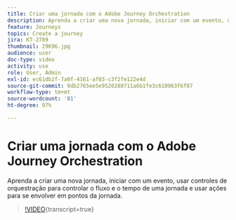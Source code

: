 ```yaml
---
title: Criar uma jornada com o Adobe Journey Orchestration
description: Aprenda a criar uma nova jornada, iniciar com um evento, usar controles de orquestração para controlar o fluxo e o tempo de uma jornada e usar ações para se envolver em pontos da jornada.
feature: Journeys
topics: Create a journey
jira: KT-2789
thumbnail: 29696.jpg
audience: user
doc-type: video
activity: use
role: User, Admin
exl-id: ec61db2f-7a0f-4161-af03-c3f2fe122e4d
source-git-commit: 9db2765ee5e9520280711a6b1fe3c618963f6f87
workflow-type: tm+mt
source-wordcount: '81'
ht-degree: 97%

---
```



# Criar uma jornada com o Adobe Journey Orchestration

Aprenda a criar uma nova jornada, iniciar com um evento, usar controles de orquestração para controlar o fluxo e o tempo de uma jornada e usar ações para se envolver em pontos da jornada.

>[!VIDEO](https://video.tv.adobe.com/v/29696?learn=on){transcript=true}

